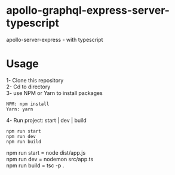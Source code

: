 # apollo-graphql-express-server-typescript
apollo-server-express - with typescript
# Usage
1- Clone this repository    
2- Cd to directory    
3- use NPM or Yarn to install packages
```
NPM: npm install
Yarn: yarn
```
4- Run project: start | dev | build
```
npm run start
npm run dev
npm run build
```
npm run start = node dist/app.js    
npm run dev   = nodemon src/app.ts    
npm run build = tsc -p .
